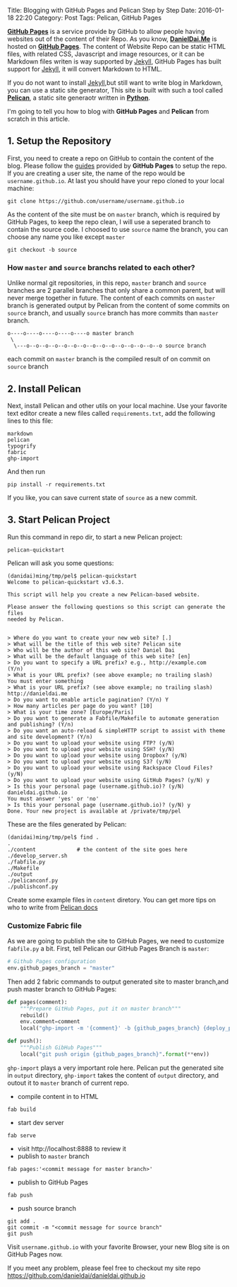 Title: Blogging with GitHub Pages and Pelican Step by Step
Date: 2016-01-18 22:20
Category: Post
Tags: Pelican, GitHub Pages

**[GitHub Pages](https://pages.github.com/)** is a service provide by GitHub to allow people having websites out of the content of their Repo. 
As you know, **[DanielDai.Me](http://danieldai.me)** is hosted on **[GitHub Pages](https://pages.github.com/)**. The content of Website Repo can be static HTML files, with related CSS, Javascript and image resources, or it can be Markdown files writen is way supported by [Jekyll](http://jekyllrb.com/]), GitHub Pages has built support for [Jekyll](http://jekyllrb.com/]), it will convert Markdown to HTML.

If you do not want to install [Jekyll](http://jekyllrb.com/]),but still want to write blog in Markdown, you can use a static site generator, This site is built with such a tool called **[Pelican](http://getpelican.com/)**, a static site generaotr written in **[Python](http://python.org/)**. 

I'm going to tell you how to blog with **GitHub Pages** and **Pelican** from scratch in this article.

## 1. Setup the Repository

First, you need to create a repo on GitHub to contain the content of the blog. Please follow the [guides](https://pages.github.com/) provided by **GitHub Pages** to setup the repo. If you are creating a user site, the name of the repo would be `username.github.io`. At last you should have your repo cloned to your local machine:

```
git clone https://github.com/username/username.github.io
```

As the content of the site must be on `master` branch, which is required by GitHub Pages, to keep the repo clean, I will use a seperated branch to contain the source code. I choosed to use `source` name the branch, you can choose any name you like except `master`

```
git checkout -b source
```

### How `master` and `source` branchs related to each other?

Unlike normal git repositories, in this repo, `master` branch and `source` branches are 2 parallel branches that only share a common parent, but will never merge together in future. The content of each commits on `master` branch is generated output by Pelican from the content of some commits on `source` branch, and usually `source` branch has more commits than `master` branch.

```
o----o----o----o----o----o master branch
 \
  \---o--o--o--o--o--o--o--o--o--o--o--o--o--o--o source branch    
```    

each commit on `master` branch is the compiled result of on commit on `source` branch

## 2. Install Pelican

Next, install Pelican and other utils on your local machine. Use your favorite text editor create a new files called `requirements.txt`, add the following lines to this file:

```
markdown
pelican
typogrify
fabric
ghp-import
```

And then run

``` 
pip install -r requirements.txt
```
If you like, you can save current state of `source` as a new commit.

## 3. Start Pelican Project

Run this command in repo dir, to start a new Pelican project:

```
pelican-quickstart
```

Pelican will ask you some questions:

```
(danidai)ming/tmp/pel$ pelican-quickstart
Welcome to pelican-quickstart v3.6.3.

This script will help you create a new Pelican-based website.

Please answer the following questions so this script can generate the files
needed by Pelican.


> Where do you want to create your new web site? [.]
> What will be the title of this web site? Pelican site
> Who will be the author of this web site? Daniel Dai
> What will be the default language of this web site? [en]
> Do you want to specify a URL prefix? e.g., http://example.com   (Y/n)
> What is your URL prefix? (see above example; no trailing slash)
You must enter something
> What is your URL prefix? (see above example; no trailing slash) http://danieldai.me
> Do you want to enable article pagination? (Y/n) Y
> How many articles per page do you want? [10]
> What is your time zone? [Europe/Paris]
> Do you want to generate a Fabfile/Makefile to automate generation and publishing? (Y/n)
> Do you want an auto-reload & simpleHTTP script to assist with theme and site development? (Y/n)
> Do you want to upload your website using FTP? (y/N)
> Do you want to upload your website using SSH? (y/N)
> Do you want to upload your website using Dropbox? (y/N)
> Do you want to upload your website using S3? (y/N)
> Do you want to upload your website using Rackspace Cloud Files? (y/N)
> Do you want to upload your website using GitHub Pages? (y/N) y
> Is this your personal page (username.github.io)? (y/N) danieldai.github.io
You must answer 'yes' or 'no'
> Is this your personal page (username.github.io)? (y/N) y
Done. Your new project is available at /private/tmp/pel
```

These are the files generated by Pelican:

```
(danidai)ming/tmp/pel$ find .
.
./content             # the content of the site goes here
./develop_server.sh
./fabfile.py
./Makefile
./output
./pelicanconf.py
./publishconf.py
```
Create some example files in `content` diretory. You can get more tips on who to write from [Pelican docs](http://docs.getpelican.com/en/3.6.3/index.html)

### Customize Fabric file

As we are going to publish the site to GitHub Pages, we need to customize `fabfile.py` a bit. First, tell Pelican our GitHub Pages Branch is `master`:

```python
# Github Pages configuration
env.github_pages_branch = "master"
```

Then add 2 fabric commands to output generated site to master branch,and push master branch to GitHub Pages:

```python
def pages(comment):
    """Prepare GitHub Pages, put it on master branch"""
    rebuild()
    env.comment=comment
    local("ghp-import -m '{comment}' -b {github_pages_branch} {deploy_path}".format(**env))

def push():
    """Publish GibHub Pages"""
    local("git push origin {github_pages_branch}".format(**env))

``` 

`ghp-import` plays a very important role here. Pelican put the generated site in `output` directory, `ghp-import` takes the content of `output` directory, and outout it to `master` branch of current repo.


* compile content in to HTML

```
fab build
```

* start dev server

```
fab serve
```

* visit http://localhost:8888 to review it
* publish to `master` branch

```
fab pages:'<commit message for master branch>'
```

* publish to GitHub Pages

```
fab push
```

* push source branch

```
git add .
git commit -m "<commit message for source branch"
git push
```

Visit `username.github.io` with your favorite Browser, your new Blog site is on GitHub Pages now. 

If you meet any problem, please feel free to checkout my site repo https://github.com/danieldai/danieldai.github.io